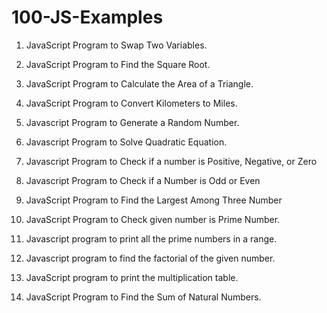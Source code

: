 # 100-JS-Examples

01. JavaScript Program to Swap Two Variables.
02. JavaScript Program to Find the Square Root.
03. JavaScript Program to Calculate the Area of a Triangle.

04. JavaScript Program to Convert Kilometers to Miles.
05. Javascript Program to Generate a Random Number.
06. Javascript Program to Solve Quadratic Equation.

07. Javascript Program to Check if a number is Positive, Negative, or Zero
08. Javascript Program to Check if a Number is Odd or Even
09. JavaScript Program to Find the Largest Among Three Number
10. JavaScript Program to Check given number is Prime Number.
11. Javascript program to print all the prime numbers in a range.
12. Javascript program to find the factorial of the given number.
13. JavaScript program to print the multiplication table.
14. JavaScript Program to Find the Sum of Natural Numbers.